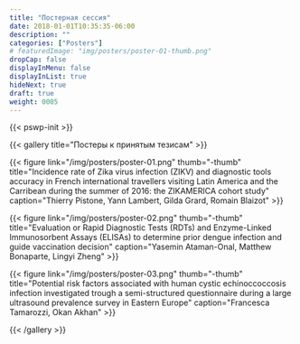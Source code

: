 ```yaml
---
title: "Постерная сессия"
date: 2018-01-01T10:35:35-06:00
description: ""
categories: ["Posters"]
# featuredImage: "img/posters/poster-01-thumb.png"
dropCap: false
displayInMenu: false
displayInList: true
hideNext: true
draft: true
weight: 0005
---
```


{{< pswp-init >}}

{{< gallery title="Постеры к принятым тезисам" >}}

{{< figure link="/img/posters/poster-01.png" thumb="-thumb"
title="Incidence rate of Zika virus infection (ZIKV) and diagnostic tools accuracy in French international travellers visiting Latin America and the Carribean during the summer of 2016: the ZIKAMERICA cohort study" caption="Thierry Pistone, Yann Lambert, Gilda Grard, Romain Blaizot"  >}}

{{< figure link="/img/posters/poster-02.png" thumb="-thumb"
title="Evaluation or Rapid Diagnostic Tests (RDTs) and Enzyme-Linked Immunosorbent Assays (ELISAs) to determine prior dengue infection and guide vaccination decision" caption="Yasemin Ataman-Onal, Matthew Bonaparte, Lingyi Zheng"  >}}

{{< figure link="/img/posters/poster-03.png" thumb="-thumb"
title="Potential risk factors associated with human cystic echinoccoccosis infection investigated trough a semi-structured questionnaire during a large ultrasound prevalence survey in Eastern Europe" caption="Francesca Tamarozzi, Okan Akhan"  >}}

{{< /gallery >}}